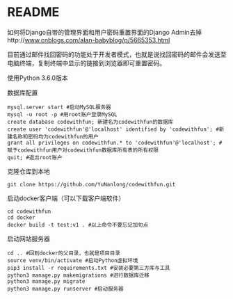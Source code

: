 # README

如何将Django自带的管理界面和用户密码重置界面的Django Admin去掉http://www.cnblogs.com/alan-babyblog/p/5665353.html

目前通过邮件找回密码的功能处于开发者模式，也就是说找回密码的邮件会发送至电脑终端，复制终端中显示的链接到浏览器即可重置密码。

使用Python 3.6.0版本

数据库配置

```shell
mysql.server start #启动MySQL服务器
mysql -u root -p #用root账户登录MySQL
create database codewithfun; 新建名为codewithfun的数据库
create user 'codewithfun'@'localhost' identified by 'codewithfun'; #新建名称和密码均为codewithfun的用户
grant all privileges on codewithfun.* to 'codewithfun'@'localhost'; #赋予codewithfun用户对codewithfun数据库所有表的所有权限
quit; #退出root账户
```

克隆仓库到本地

```shell
git clone https://github.com/YuNanlong/codewithfun.git
```

启动docker客户端（可以下载客户端软件）

```shell
cd codewithfun
cd docker
docker build -t test:v1 . #以上命令不要忘记加句点
```

启动网站服务器

```shell
cd .. #回到docker的父目录，也就是项目目录
source venv/bin/activate #启动Python虚拟环境
pip3 install -r requirements.txt #安装必要第三方库与工具
python3 manage.py makemigrations #进行数据库迁移
python3 manage.py migrate
python3 manage.py runserver #启动服务器
```


